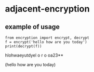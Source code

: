 # adjacent-encryption
## example of usage

```
from encryption import encrypt, decrypt
f = encrypt('hello how are you today')
print(decrypt(f))
```
hlohwaeyutdyel o r o oa23**

(hello how are you today)
